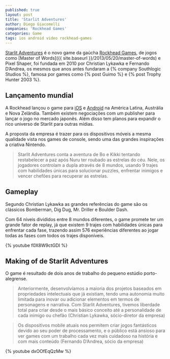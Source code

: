 ```yaml
---
published: true
layout: post
title: 'Starlit Adventures'
author: Diego Giacomelli
companies: 'Rockhead Games'
categories: Game
tags: ios android video rockhead-games
---
```

[Starlit Adventures](http://www.starlitadventures.com/) é o novo game da gaúcha [Rockhead Games](http://rockheadgames.com/), de jogos como [Master of Words]({{ site.baseurl }}/2013/05/20/master-of-words) e Pixel Shaper, foi fundada em 2010 por Christian Lykawka e Fernando D’Andrea, os mesmos que anos antes fundaram a {% company Southlogic Studios %}, famosa por games como {% post Guimo %} e {% post Trophy Hunter 2003 %}.

## Lançamento mundial
A Rockhead lançou o game para [iOS](https://itunes.apple.com/au/app/starlit-adventures/id960404802?l=pt&ls=1&mt=8) e [Android](https://play.google.com/store/apps/details?id=com.rockhead.starlit) na América Latina, Austrália e Nova Zelândia. Também existem negociações com um publisher para lançar o jogo no mercado japonês. Além disso tem planos para expandir o rico universo de Starlit para outras mídias.

A proposta da empresa é trazer para os dispositivos móveis a mesma qualidade vista nos games de console, sendo uma das grandes inspirações a criativa Nintendo.

> Starlit Adventures conta a aventura de Bo e Kikki tentando restabelecer a paz após Nuru ter roubado as estrelas do céu. Nele, os jogadores controlam a dupla através de 8 mundos, usando 9 trajes com habilidades únicas para solucionar puzzles, enfrentar inimigos e vencer chefões para recuperar as estrelas.

## Gameplay
Segundo Christian Lykawka as grandes referências do game são os clássicos Bomberman, Dig Dug, Mr. Driller e Boulder Dash.

Com 64 níveis divididos entre 8 mundos diferentes, o game promete ter um grande fator de replay, já que existem 9 trajes com habilidades únicas para enfrentar cada fase, trazendo assim 576 experiências diferentes ao jogar todas as fases com todos os trajes disponíveis.

{% youtube f0X8W9ctGDI %}

## Making of de Starlit Adventures
O game é resultado de dois anos de trabalho do pequeno estúdio porto-alegrense.

> Anteriormente, desenvolvíamos a maioria dos projetos baseados em propriedades intelectuais que já existiam, tendo uma autonomia muito limitada para inovar ou adicionar elementos em termos de personagens e narrativa. Com Starlit Adventures, tivemos liberdade total para criar desde o mais básico conceito até a personalidade de cada inimigo ou chefão (Christian Lykawka, sócio-diretor da empresa)

> Os dispositivos mobile atuais nos permitem criar jogos fantásticos devido ao seu poder de processamento, e o público está ansioso para ver games com um trabalho cada vez mais cuidadoso na história e com mais conteúdo (Fernando D’Andrea, sócio da empresa)

{% youtube dxOOfEqQzMw %}